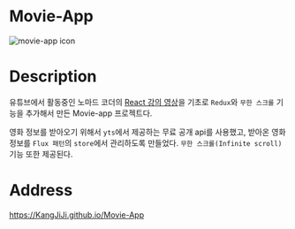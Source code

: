 # Movie-App

![movie-app icon](https://user-images.githubusercontent.com/22635168/89716383-6e55a200-d9e7-11ea-8d5c-cafab8c196fd.png)

# Description

유튜브에서 활동중인 노마드 코더의 [React 강의 영상](https://www.youtube.com/watch?v=70TZCtvEJ_4)을 기초로 `Redux`와 `무한 스크롤` 기능을 추가해서 만든 Movie-app 프로젝트다.

영화 정보를 받아오기 위해서 `yts`에서 제공하는 무료 공개 api를 사용했고, 받아온 영화 정보를 `Flux 패턴`의 `store`에서 관리하도록 만들었다. `무한 스크롤(Infinite scroll)` 기능 또한 제공된다.

# Address

https://KangJiJi.github.io/Movie-App
